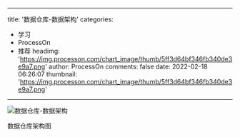 
---
title: '数据仓库-数据架构'
categories: 
 - 学习
 - ProcessOn
 - 推荐
headimg: 'https://img.processon.com/chart_image/thumb/5ff3d64bf346fb340de3e9a7.png'
author: ProcessOn
comments: false
date: 2022-02-18 06:26:07
thumbnail: 'https://img.processon.com/chart_image/thumb/5ff3d64bf346fb340de3e9a7.png'
---

<div>   
<img class="thumb" alt="数据仓库-数据架构" src="https://img.processon.com/chart_image/thumb/5ff3d64bf346fb340de3e9a7.png" referrerpolicy="no-referrer">
<p>数据仓库架构图</p>  
</div>
            